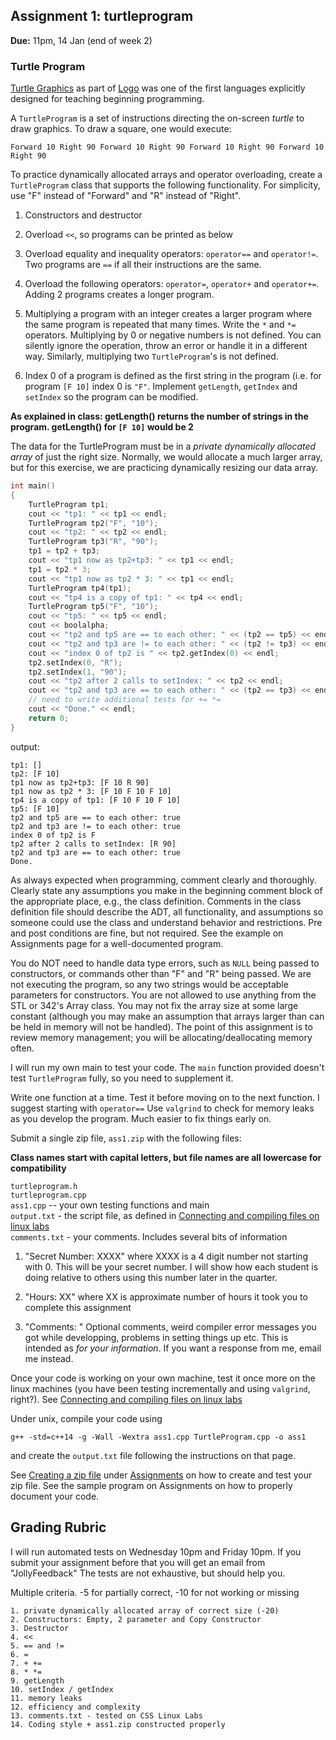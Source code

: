 Assignment 1: turtleprogram
---

**Due:**  11pm, 14 Jan (end of week 2)

### Turtle Program

[Turtle Graphics](https://en.wikipedia.org/wiki/Turtle_graphics) as part of [Logo](https://en.wikipedia.org/wiki/Logo_(programming_language)) was one of the first languages explicitly designed for teaching beginning programming.

A `TurtleProgram` is a set of instructions directing the on-screen *turtle* to draw graphics. To draw a square, one would execute:
```
Forward 10 Right 90 Forward 10 Right 90 Forward 10 Right 90 Forward 10 Right 90 
```

To practice dynamically allocated arrays and operator overloading, create a `TurtleProgram` class that supports the following functionality. For simplicity, use "F" instead of "Forward" and "R" instead of "Right".

1. Constructors and destructor

2. Overload `<<`, so programs can be printed as below

3. Overload equality and inequality operators: `operator==` and `operator!=`. Two programs are `==` if all their instructions are the same.

4. Overload the following operators: `operator=`, `operator+` and `operator+=`. Adding 2 programs creates a longer program.

5. Multiplying a program with an integer creates a larger program where the same program is repeated that many times. Write the `*` and `*=` operators. Multiplying by 0 or negative numbers is not defined. You can silently ignore the operation, throw an error or handle it in a different way. Similarly, multiplying two `TurtleProgram`'s is not defined.

6. Index 0 of a program is defined as the first string in the program (i.e. for program `[F 10]` index 0 is `"F"`. Implement `getLength`, `getIndex` and `setIndex` so the program can be modified.

__As explained in class: getLength() returns the number of strings in the program. getLength() for `[F 10]` would be 2__

The data for the TurtleProgram must be in a *private dynamically allocated array* of just the right size. Normally, we would allocate a much larger array, but for this exercise, we are practicing dynamically resizing our data array.


```C
int main()
{
    TurtleProgram tp1;
    cout << "tp1: " << tp1 << endl;
    TurtleProgram tp2("F", "10");
    cout << "tp2: " << tp2 << endl;
    TurtleProgram tp3("R", "90");
    tp1 = tp2 + tp3;
    cout << "tp1 now as tp2+tp3: " << tp1 << endl;
    tp1 = tp2 * 3;
    cout << "tp1 now as tp2 * 3: " << tp1 << endl;
    TurtleProgram tp4(tp1);
    cout << "tp4 is a copy of tp1: " << tp4 << endl;
    TurtleProgram tp5("F", "10");
    cout << "tp5: " << tp5 << endl;
    cout << boolalpha;
    cout << "tp2 and tp5 are == to each other: " << (tp2 == tp5) << endl;
    cout << "tp2 and tp3 are != to each other: " << (tp2 != tp3) << endl;
    cout << "index 0 of tp2 is " << tp2.getIndex(0) << endl;
    tp2.setIndex(0, "R");
    tp2.setIndex(1, "90");
    cout << "tp2 after 2 calls to setIndex: " << tp2 << endl;
    cout << "tp2 and tp3 are == to each other: " << (tp2 == tp3) << endl;
    // need to write additional tests for += *=
    cout << "Done." << endl;
    return 0;
}
```

output:
```
tp1: []
tp2: [F 10]
tp1 now as tp2+tp3: [F 10 R 90]
tp1 now as tp2 * 3: [F 10 F 10 F 10]
tp4 is a copy of tp1: [F 10 F 10 F 10]
tp5: [F 10]
tp2 and tp5 are == to each other: true
tp2 and tp3 are != to each other: true
index 0 of tp2 is F
tp2 after 2 calls to setIndex: [R 90]
tp2 and tp3 are == to each other: true
Done.
```

As always expected when programming, comment clearly and
thoroughly. Clearly state any assumptions you make in the beginning
comment block of the appropriate place, e.g., the class
definition. Comments in the class definition file should describe the
ADT, all functionality, and assumptions so someone could use the class
and understand behavior and restrictions. Pre and post conditions are
fine, but not required. See the example on Assignments page for a well-documented program.

You do NOT need to handle data type errors, such as `NULL` being passed to constructors, or commands other than "F" and "R" being passed. We are not executing the program, so any two strings would be acceptable parameters for constructors. You are not allowed to use anything from the STL or 342's Array class. You may not fix the array size at some large constant (although you may make an assumption that arrays larger than can be held in memory will not be handled). The point of this assignment is to review memory management; you will be allocating/deallocating memory often. 

I will run my own main to test your code. The `main` function provided
doesn't test `TurtleProgram` fully, so you need to supplement it.

Write one function at a time. Test it before moving on to the next
function. I suggest starting with `operator==` Use `valgrind` to check
for memory leaks as you develop the program. Much easier to fix things
early on.

Submit a single zip file, `ass1.zip` with the following files:

**Class names start with capital letters, but file names are all lowercase for compatibility** 

`turtleprogram.h`  
`turtleprogram.cpp`  
`ass1.cpp`  -- your own testing functions and main  
`output.txt` - the script file, as defined in [Connecting and compiling files on linux labs](http://faculty.washington.edu/pisan/cpp/linux-labs.html)  
`comments.txt` - your comments.  Includes several bits of information

1. "Secret Number: XXXX" where XXXX is a 4 digit number not starting
   with 0. This will be your secret number. I will show how each
   student is doing relative to others using this number later in the
   quarter.

2. "Hours: XX" where XX is approximate number of hours it took you to complete this assignment

3. "Comments: " Optional comments, weird compiler error messages you got
   while developping, problems in setting things up etc. This is
   intended as *for your information*. If you want a response from me,
   email me instead.

Once your code is working on your own machine, test it once more on
the linux machines (you have been testing incrementally and using
`valgrind`, right?). See [Connecting and compiling files on linux
labs](http://faculty.washington.edu/pisan/cpp/linux-labs.html)

Under unix, compile your code using
```
g++ -std=c++14 -g -Wall -Wextra ass1.cpp TurtleProgram.cpp -o ass1
```

and create the `output.txt` file following the instructions on that page.

See [Creating a zip file](http://faculty.washington.edu/pisan/cpp/creating-zip.html) under
[Assignments](assignments.html) on how to create and test your zip
file. See the sample program on Assignments on how to properly document your code.


## Grading Rubric

I will run automated tests on Wednesday 10pm and Friday 10pm. If you submit your assignment before that you will get an email from "JollyFeedback" The tests are not exhaustive, but should help you.

Multiple criteria. -5 for partially correct, -10 for not working or missing 
```
1. private dynamically allocated array of correct size (-20)
2. Constructors: Empty, 2 parameter and Copy Constructor
3. Destructor
4. <<
5. == and !=
6. =
7. + +=
8. * *=
9. getLength
10. setIndex / getIndex
11. memory leaks
12. efficiency and complexity
13. comments.txt - tested on CSS Linux Labs
14. Coding style + ass1.zip constructed properly
```
